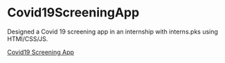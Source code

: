 # Covid19ScreeningApp
<p> Designed a Covid 19 screening app in an internship with interns.pks using HTMl/CSS/JS. </p>
<a href="https://arsalan40.github.io/Covid19ScreeningApp">Covid19 Screening App</a>
